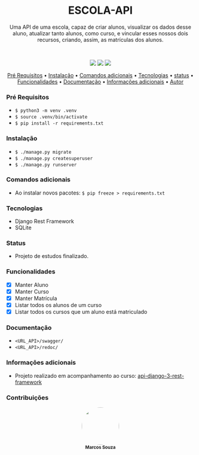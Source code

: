 <h1 align="center">ESCOLA-API</h1>


<p align="center">
Uma API de uma escola, capaz de criar alunos, visualizar os dados desse aluno, atualizar tanto alunos, como curso, e vincular esses nossos dois recursos, criando, assim, as matrículas dos alunos.
</p>
<br>

<p align="center">
<img src="https://img.shields.io/badge/Python-3776AB?style=for-the-badge&logo=python&logoColor=white"/>
<img src="https://img.shields.io/badge/DJANGO-REST-ff1709?style=for-the-badge&logo=django&logoColor=white&color=ff1709&labelColor=gray"/>
<img src="https://img.shields.io/badge/SQLite-07405E?style=for-the-badge&logo=sqlite&logoColor=white"/>
</p>

<p align="center">
 <a href="#pré-requisitos">Pré Requisitos</a> •
 <a href="#instalação">Instalação</a> •
 <a href="#comandos-adicionais">Comandos adicionais</a> •
 <a href="#tecnologias">Tecnologias</a> •
 <a href="#status">status</a> •
 <a href="#funcionalidades">Funcionalidades</a> •
 <a href="#documentação">Documentação</a> •
 <a href="#informações-adicionais">Informações adicionais</a> •
 <a href="#contribuições">Autor</a>
</p>

### Pré Requisitos

- `$ python3 -m venv .venv`
- `$ source .venv/bin/activate`
- `$ pip install -r requirements.txt`

### Instalação

- `$ ./manage.py migrate`
- `$ ./manage.py createsuperuser`
- `$ ./manage.py runserver`

### Comandos adicionais

- Ao instalar novos pacotes: `$ pip freeze > requirements.txt`

### Tecnologias

- Django Rest Framework
- SQLite


### Status

- Projeto de estudos finalizado.

### Funcionalidades

- [x] Manter Aluno
- [x] Manter Curso
- [x] Manter Matrícula
- [x] Listar todos os alunos de um curso
- [x] Listar todos os cursos que um aluno está matriculado

### Documentação

- `<URL_API>/swagger/`
- `<URL_API>/redoc/`

### Informações adicionais

- Projeto realizado em acompanhamento ao curso: <a href="https://cursos.alura.com.br/course/api-django-3-rest-framework">api-django-3-rest-framework</a> 

### Contribuições

<div align="center">
<img style="border-radius: 50%;" src="https://avatars.githubusercontent.com/u/18218791?v=4" width="100px;" alt=""/><br /><sub><b>Marcos Souza</b></sub></a><br />
</div>
